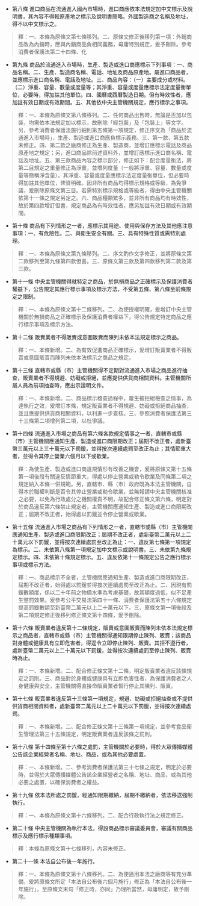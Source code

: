 * 第八條 進口商品在流通進入國內市場時，進口商應依本法規定加中文標示及說明書，其內容不得較原產地之標示及說明書簡略。外國製造商之名稱及地址，得不以中文標示之。

> 釋：一、本條為原條文第七條移列。二、原條文修正後移列第一項：外銷商品改為內銷時，應與內銷商品負相同義務，毋庸特別規定，爰予刪除。參考消費者保護法第二十四條、化

* 第九條 商品於流通進入市場時，生產、製造或進口商應標示下列事項：一、商品名稱。二、生產、製造商名稱、電話、地址及商品原產地。屬進口商品者，並應標示進口商名稱、電話及地址。三、商品內容：（一）主要成分或材料。（二）淨重、容量、數量或度量等；其淨重、容量或度量應標示法定度量衡單位，必要時，得加註其他單位。四、國曆或西曆製造日期。但有時效性者，應加註有效日期或有效期間。五、其他依中央主管機關規定，應行標示之事項。

> 釋：一、本條為原條文第八條移列。二、任何商品出售時，無論是否加以包裝，均需依本法規定加以標示，故刪除「經包裝」及「包裝上」等文字。另，參考消費者保護法施行細則第五條第一項規定，修正序文為「商品於流通進入市場時」，生產、製造或進口商應負標示義務。三、第一款、第五款未修正。四、第二款之廠商修正為生產、製造商，並增訂應標示電話及商品原產地之規定；另，進口商品除前述資料外，並增訂應標示進口商名稱、電話及地址。五、第三款商品內容之標示部分，修正如下：配合度量衡法，將第二目規定之重量修正為淨重，並增列度量（一般將淨重、容量、數量或度量等簡稱淨含量）。其淨重、容量或度量應標示法定度量衡單位，但必要時得加註其他單位，俾資明確。因非所有商品均得標示規格或等級，為免爭議，爰刪除原條文第三目。若需特別標示規格或等級者，得由中央主管機關依第十一條之規定另定之。六、商品種類繁多，並非所有商品均有時效性，故於第四款增訂但書，規定商品為有時效性者，應另加註有效日期或有效期間。

* 第十條 商品有下列情形之一者，應標示其用途、使用與保存方法及其他應注意事項：一、有危險性。二、與衛生安全有關。三、具有特殊性質或需特別處理。

> 釋：一、本條為原條文第九條移列。二、序文酌作文字修正，並將原條文第二款移列至第九條第四款但書。三、原條文第三款及第四款移列第二款及第三款。

* 第十一條 中央主管機關得就特定之商品，於無損商品之正確標示及保護消費者權益下，公告規定其應行標示事項及標示方法，不受第五條、第八條至前條規定之限制。

> 釋：一、本條為原條文第十二條移列。二、為使授權明確，爰增訂中央主管機關於無損商品之正確標示及保護消費者權益下，得公告規定特定商品之應行標示事項及標示方法。

* 第十二條 販賣業者不得販賣或意圖販賣而陳列未依本法規定標示之商品。

> 釋：一、本條新增。二、為有效促進商品正確標示，爰增訂販賣業者不得販賣或意圖販賣而陳列未依本法標示之商品之規定。

* 第十三條 直轄市或縣（市）主管機關得不定期對流通進入市場之商品進行抽查，販賣業者不得規避、妨礙或拒絕，並應提供供貨商相關資料。主管機關所屬人員為前項抽查時，應出示證明文件。

> 釋：一、本條新增。二、商品標示稽查過程中，屢生被拒絕檢查之情事，為達執行之效，爰增訂本條，規定販賣業者不得規避、妨礙或拒絕商品抽查，並且應提供供貨商相關資料，以利進一步查核。三、參照消費者保護法第三十三條第二項增列第二項，以杜爭議。

* 第十四條 流通進入市場之商品有第六條各款規定情事之一者，直轄市或縣（市）主管機關應通知生產、製造或進口商限期改正；屆期不改正者，處新臺幣三萬元以上三十萬元以下罰鍰，並得按次連續處罰至改正為止；其情節重大者，並得令其停止營業六個月以下或歇業。

> 釋：為使生產、製造或進口商違規情形有改善之機會，爰將原條文第十五條第一項後段有關違反情節重大，得處以停止營業或勒令歇業及同條第二項之規定納入本條一併規範。另，直轄市、縣（市）政府既為本法主管機關，自得本於職權判斷是否令其停止營業或勒令歇業，並無報請中央主管機關核准之必要，以免為行政處分之機關權責不明，故配合修正條文第六條，明定對於商品違反第六條禁止規定者，主管機關應通知生產、製造或進口商限期改正；屆期不改正者，始得處以罰鍰並令停止營業或歇業。

* 第十五條 流通進入市場之商品有下列情形之一者，直轄市或縣（市）主管機關應通知生產、製造或進口商限期改正；屆期不改正者，處新臺幣二萬元以上二十萬元以下罰鍰，並得按次連續處罰至改正為止：一、違反第七條第一項規定為標示。二、未依第八條第一項規定加中文標示或說明書。三、未依第九條規定標示。四、未依第十條規定標示。五、違反依第十一條規定公告之應行標示事項或標示方法。

> 釋：一、商品標示不全者，主管機關應通知生產、製造或進口商限期改正，屆期不改正者，始得處以罰鍰並得按次連續處罰至改正為止。二、因現有罰鍰數額度，係以二十年前之物價水準為考慮基礎，故其額度過低，似不足產生懲罰效果。爰參考公平交易法第四十一條、消費者保護法第五十六條規定提高罰鍰數額至新臺幣二萬元以上二十萬元以下。三、原條文第一項後段及第二項規定修正後移列修正條文第十四條，爰予刪除。

* 第十六條 販賣業者違反第十二條規定，販賣或意圖販賣而陳列未依本法規定標示之商品者，直轄市或縣（市）主管機關得通知限期停止陳列、販賣；該商品對身體或健康具有立即危害者，得逕令立即停止陳列、販賣。其拒不遵行者，處新臺幣二萬元以上二十萬元以下罰鍰，並得按次連續處罰至停止陳列、販賣時為止。

> 釋：一、本條新增。二、配合修正條文第十二條，明定販賣業者違反該條規定之罰則。三、商品對於身體或健康具有立即危害性者，為保護消費者之人身健康與安全，主管機關得直接命販賣業者暫行停止其陳列、販賣。

* 第十七條 販賣業者違反第十三條第一項規定，規避、妨礙或拒絕抽查或不提供供貨商相關資料者，處新臺幣二萬元以上二十萬元以下罰鍰，並得按次連續處罰。

> 釋：一、本條新增。二、配合修正條文第十三條第一項規定，並參考食品衛生管理法第三十五條規定，明定販賣業者違反該條之罰則。

* 第十八條 第十四條至第十六條之處罰，主管機關於必要時，得於大眾傳播媒體公告該企業經營者名稱、地址、商品，或為其他必要處置。

> 釋：一、本條新增。二、參考消費者保護法第三十七條之規定，明定於必要時，並得於大眾傳播媒體公告該企業經營者之名稱、地址、商品，或為其他必要之處置，以確保消費者之權益。

* 第十九條 依本法所處之罰鍰，經通知限期繳納，屆期不繳納者，依法移送強制執行。

> 釋：一、本條為原條文第十六條移列。二、配合行政執行法之規定修正。

* 第二十條 中央主管機關為執行本法，得設商品標示審議委員會，審議有關商品標示及應行標示種類事項。

> 釋：本條為原條文第十七條移列，內容未修正。

* 第二十一條 本法自公布後一年施行。

> 釋：一、本條為原條文第十八條移列。二、為使適用本法之廠商等有充分準備，爰將原條文所定「本法自公布後六個月施行」修正為「本法自公布後一年施行」，至原條文末句「修正時，亦同」乃理所當然，毋庸明定，故予刪除。


